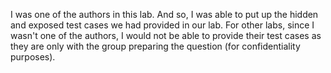 I was one of the authors in this lab. And so, I was able to put up the hidden and exposed test cases we had provided in our lab. For other labs, since I wasn't one of the authors,
I would not be able to provide their test cases as they are only with the group preparing the question (for confidentiality purposes).

